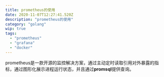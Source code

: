 ```yaml
---
title: prometheus的使用
date: 2020-11-07T12:27:41.520Z
description: "prometheus的使用"
category: "golang"
wip: true
tags:
  - "prometheus"
  - "grafana"
  - "docker"
---
```

prometheus是一款开源的监控解决方案，通过主动定时读取引用对外暴露的指标，通过图形化展示进程运行状态，并且通过**promsql**提供查询。
